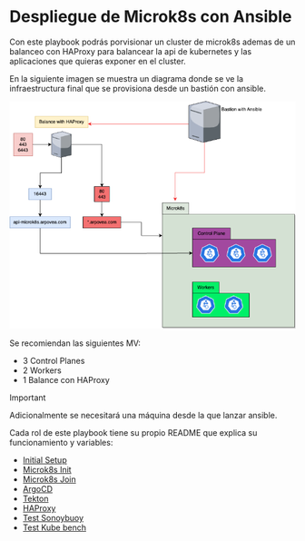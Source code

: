# Despliegue de Microk8s con Ansible

Con este playbook podrás porvisionar un cluster de microk8s ademas de un balanceo con HAProxy para balancear la api de kubernetes y las aplicaciones que quieras exponer en el cluster.

En la siguiente imagen se muestra un diagrama donde se ve la infraestructura final que se provisiona desde un bastión con ansible.

![Diagrama](img/microk8s_ansible.png)

Se recomiendan las siguientes MV:

- 3 Control Planes
- 2 Workers
- 1 Balance con HAProxy

> [!IMPORTANT]
> Adicionalmente se necesitará una máquina desde la que lanzar ansible.

Cada rol de este playbook tiene su propio README que explica su funcionamiento y variables:

- [Initial Setup](https://github.com/arpovea/microk8s-ansible/blob/main/roles/initial_setup/README.md)    
- [Microk8s Init](https://github.com/arpovea/microk8s-ansible/blob/main/roles/microk8s_init/README.md)
- [Microk8s Join](https://github.com/arpovea/microk8s-ansible/blob/main/roles/microk8s_join/README.md)
- [ArgoCD](https://github.com/arpovea/microk8s-ansible/blob/main/roles/argocd/README.md)
- [Tekton](https://github.com/arpovea/microk8s-ansible/blob/main/roles/tekton/README.md)
- [HAProxy](https://github.com/arpovea/microk8s-ansible/blob/main/roles/haproxy/README.md)
- [Test Sonoybuoy](https://github.com/arpovea/microk8s-ansible/blob/main/roles/sonobuoy/README.md)
- [Test Kube bench](https://github.com/arpovea/microk8s-ansible/blob/main/roles/kube_bench/README.md)